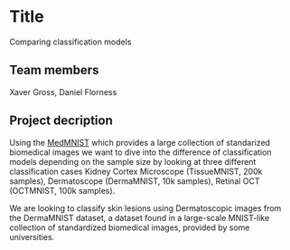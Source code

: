 # Title
Comparing classification models

## Team members

Xaver Gross, Daniel Florness

## Project decription

Using the [MedMNIST](https://medmnist.com/) which provides a large collection of standarized biomedical images we want to dive into the difference of classification models depending on the sample size by looking at three different classification cases Kidney Cortex Microscope (TissueMNIST, 200k samples), Dermatoscope (DermaMNIST, 10k samples), Retinal OCT (OCTMNIST, 100k samples).


We are looking to classify skin lesions using Dermatoscopic images from the DermaMNIST dataset, a dataset found in a large-scale MNIST-like collection of standardized biomedical images, provided by some universities.

